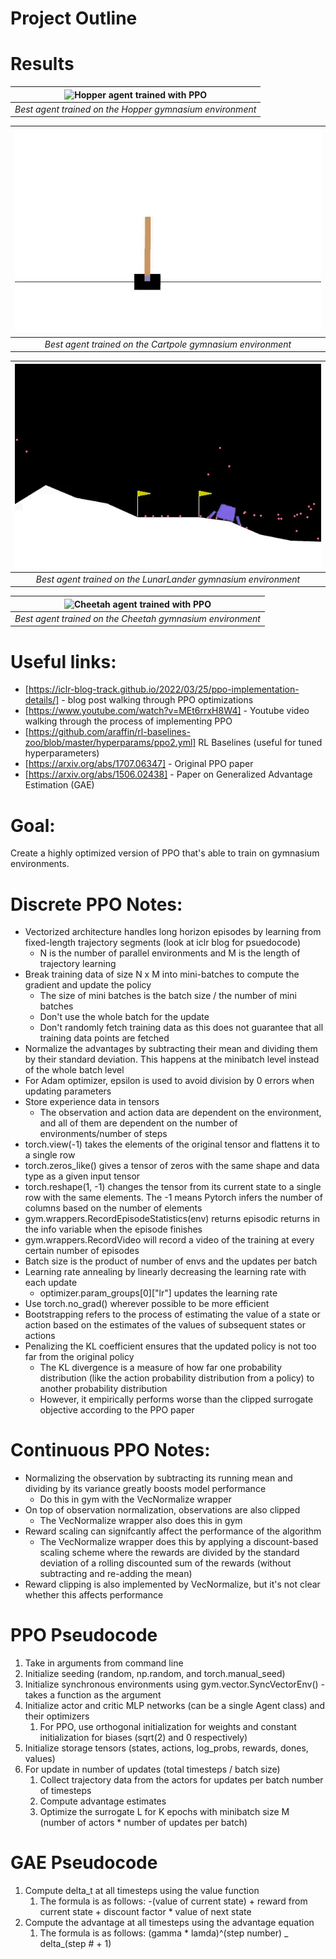 # Project Outline

# Results
| ![Hopper agent trained with PPO](results/Hopper.gif) | 
|:--:| 
| *Best agent trained on the Hopper gymnasium environment* |

| ![Cartpole agent trained with PPO](results/Cartpole.gif) | 
|:--:| 
| *Best agent trained on the Cartpole gymnasium environment* |

| ![LunarLander agent trained with PPO](results/LunarLander.gif) | 
|:--:| 
| *Best agent trained on the LunarLander gymnasium environment* |

| ![Cheetah agent trained with PPO](results/Cheetah.gif) | 
|:--:| 
| *Best agent trained on the Cheetah gymnasium environment* |

# Useful links:

- [https://iclr-blog-track.github.io/2022/03/25/ppo-implementation-details/] - blog post walking through PPO optimizations
- [https://www.youtube.com/watch?v=MEt6rrxH8W4] - Youtube video walking through the process of implementing PPO
- [https://github.com/araffin/rl-baselines-zoo/blob/master/hyperparams/ppo2.yml] RL Baselines (useful for tuned hyperparameters)
- [https://arxiv.org/abs/1707.06347] - Original PPO paper
- [https://arxiv.org/abs/1506.02438] - Paper on Generalized Advantage Estimation (GAE)

# Goal:

Create a highly optimized version of PPO that's able to train on gymnasium environments.

# Discrete PPO Notes:

- Vectorized architecture handles long horizon episodes by learning from fixed-length trajectory segments (look at iclr blog for psuedocode)
  - N is the number of parallel environments and M is the length of trajectory learning
- Break training data of size N x M into mini-batches to compute the gradient and update the policy
  - The size of mini batches is the batch size / the number of mini batches
  - Don't use the whole batch for the update
  - Don't randomly fetch training data as this does not guarantee that all training data points are fetched
- Normalize the advantages by subtracting their mean and dividing them by their standard deviation. This happens at the minibatch level instead of the whole batch level
- For Adam optimizer, epsilon is used to avoid division by 0 errors when updating parameters
- Store experience data in tensors
  - The observation and action data are dependent on the environment, and all of them are dependent on the number of environments/number of steps
- torch.view(-1) takes the elements of the original tensor and flattens it to a single row
- torch.zeros_like() gives a tensor of zeros with the same shape and data type as a given input tensor
- torch.reshape(1, -1) changes the tensor from its current state to a single row with the same elements. The -1 means Pytorch infers the number of columns based on the number of elements
- gym.wrappers.RecordEpisodeStatistics(env) returns episodic returns in the info variable when the episode finishes
- gym.wrappers.RecordVideo will record a video of the training at every certain number of episodes
- Batch size is the product of number of envs and the updates per batch
- Learning rate annealing by linearly decreasing the learning rate with each update
  - optimizer.param_groups[0]["lr"] updates the learning rate
- Use torch.no_grad() wherever possible to be more efficient
- Bootstrapping refers to the process of estimating the value of a state or action based on the estimates of the values of subsequent states or actions
- Penalizing the KL coefficient ensures that the updated policy is not too far from the original policy
  - The KL divergence is a measure of how far one probability distribution (like the action probability distribution from a policy) to another probability distribution
  - However, it empirically performs worse than the clipped surrogate objective according to the PPO paper

# Continuous PPO Notes:

- Normalizing the observation by subtracting its running mean and dividing by its variance greatly boosts model performance
  - Do this in gym with the VecNormalize wrapper
- On top of observation normalization, observations are also clipped
  - The VecNormalize wrapper also does this in gym
- Reward scaling can signifcantly affect the performance of the algorithm
  - The VecNormalize wrapper does this by applying a discount-based scaling scheme where the rewards are divided by the standard deviation of a rolling discounted sum of the rewards (without subtracting and re-adding the mean)
- Reward clipping is also implemented by VecNormalize, but it's not clear whether this affects performance

# PPO Pseudocode

1. Take in arguments from command line
2. Initialize seeding (random, np.random, and torch.manual_seed)
3. Initialize synchronous environments using gym.vector.SyncVectorEnv() - takes a function as the argument
4. Initialize actor and critic MLP networks (can be a single Agent class) and their optimizers
   1. For PPO, use orthogonal initialization for weights and constant initialization for biases (sqrt(2) and 0 respectively)
5. Initialize storage tensors (states, actions, log_probs, rewards, dones, values)
6. For update in number of updates (total timesteps / batch size)
   1. Collect trajectory data from the actors for updates per batch number of timesteps
   2. Compute advantage estimates
   3. Optimize the surrogate L for K epochs with minibatch size M (number of actors \* number of updates per batch)

# GAE Pseudocode

1. Compute delta_t at all timesteps using the value function
   1. The formula is as follows: -(value of current state) + reward from current state + discount factor \* value of next state
2. Compute the advantage at all timesteps using the advantage equation
   1. The formula is as follows: (gamma \* lamda)^(step number) \_ delta\_(step # + 1)
